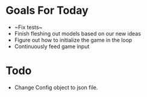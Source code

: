 # Goals For Today
- ~Fix tests~
- Finish fleshing out models based on our new ideas
- Figure out how to initialize the game in the loop
- Continuously feed game input

# Todo
- Change Config object to json file.
